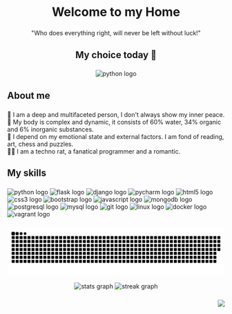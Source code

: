 <h1 align="center">Welcome to my Home</h1>

###

<p align="center">"Who does everything right, will never be left without luck!"</p>

###

<h2 align="center">My choice today 🐍</h2>

###

<div align="center">
  <img src="https://cdn.jsdelivr.net/gh/devicons/devicon/icons/python/python-original.svg" height="120" width="132" alt="python logo"  />
</div>

###

<h2 align="left">About me</h2>

###

<p align="left">🧬 I am a deep and multifaceted person, I don't always show my inner peace.<br>🧪 My body is complex and dynamic, it consists of 60% water, 34% organic and 6% inorganic substances.<br>🤖 I depend on my emotional state and external factors. I am fond of reading, art, chess and puzzles.<br>👩‍💻 I am a techno rat, a fanatical programmer and a romantic.</p>

###

<h2 align="left">My skills</h2>

###

<div align="left">
  <img src="https://cdn.jsdelivr.net/gh/devicons/devicon/icons/python/python-original.svg" height="40" width="52" alt="python logo"  />
  <img src="https://cdn.jsdelivr.net/gh/devicons/devicon/icons/flask/flask-original.svg" height="40" width="52" alt="flask logo"  />
  <img src="https://cdn.jsdelivr.net/gh/devicons/devicon/icons/django/django-plain.svg" height="40" width="52" alt="django logo"  />
  <img src="https://cdn.jsdelivr.net/gh/devicons/devicon/icons/pycharm/pycharm-original.svg" height="40" width="52" alt="pycharm logo"  />
  <img src="https://cdn.jsdelivr.net/gh/devicons/devicon/icons/html5/html5-original.svg" height="40" width="52" alt="html5 logo"  />
  <img src="https://cdn.jsdelivr.net/gh/devicons/devicon/icons/css3/css3-original.svg" height="40" width="52" alt="css3 logo"  />
  <img src="https://cdn.jsdelivr.net/gh/devicons/devicon/icons/bootstrap/bootstrap-original.svg" height="40" width="52" alt="bootstrap logo"  />
  <img src="https://cdn.jsdelivr.net/gh/devicons/devicon/icons/javascript/javascript-original.svg" height="40" width="52" alt="javascript logo"  />
  <img src="https://cdn.jsdelivr.net/gh/devicons/devicon/icons/mongodb/mongodb-original.svg" height="40" width="52" alt="mongodb logo"  />
  <img src="https://cdn.jsdelivr.net/gh/devicons/devicon/icons/postgresql/postgresql-original.svg" height="40" width="52" alt="postgresql logo"  />
  <img src="https://cdn.jsdelivr.net/gh/devicons/devicon/icons/mysql/mysql-original.svg" height="40" width="52" alt="mysql logo"  />
  <img src="https://cdn.jsdelivr.net/gh/devicons/devicon/icons/git/git-original.svg" height="40" width="52" alt="git logo"  />
  <img src="https://cdn.jsdelivr.net/gh/devicons/devicon/icons/linux/linux-original.svg" height="40" width="52" alt="linux logo"  />
  <img src="https://cdn.jsdelivr.net/gh/devicons/devicon/icons/docker/docker-original.svg" height="40" width="52" alt="docker logo"  />
  <img src="https://cdn.jsdelivr.net/gh/devicons/devicon/icons/vagrant/vagrant-original.svg" height="40" width="52" alt="vagrant logo"  />
</div>

###

[//]: # (![Snake animation]&#40;https://github.com/blackbirdcoder/blackbirdcoder/blob/output/snake.svg&#41;)
<img src="https://github.com/blackbirdcoder/blackbirdcoder/blob/output/snake.svg" alt="Snake animation" />

<div align="center">
  <img src="https://github-readme-stats.vercel.app/api?username=blackbirdcoder&hide_title=true&hide_rank=true&show_icons=true&include_all_commits=true&count_private=true&disable_animations=true&theme=default&locale=en&hide_border=true&order=1" height="150" alt="stats graph"  />
  <img src="https://streak-stats.demolab.com?user=blackbirdcoder&locale=en&mode=daily&theme=default&hide_border=true&border_radius=5&date_format=M j[, Y]&order=3" height="150" alt="streak graph"  />
</div>

###

<div align="right">
  <img src="https://visitor-badge.laobi.icu/badge?page_id=blackbirdcoder.blackbirdcoder&left_color=darkorange&right_color=darkslategrey"  />
</div>

###

<div align="left">
</div>

###

